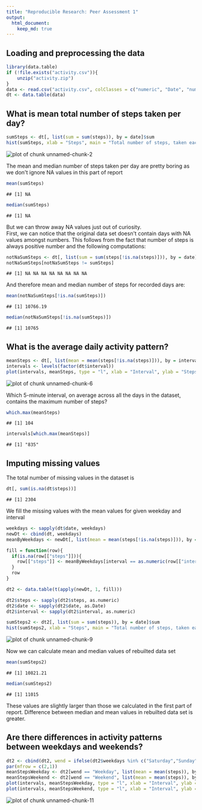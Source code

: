 ```yaml
---
title: "Reproducible Research: Peer Assessment 1"
output: 
  html_document:
    keep_md: true
---
```


  
## Loading and preprocessing the data

```r
library(data.table)
if (!file.exists("activity.csv")){
    unzip("activity.zip")
}
data <- read.csv("activity.csv", colClasses = c("numeric", "Date", "numeric"))
dt <- data.table(data)
```


## What is mean total number of steps taken per day?


```r
sumSteps <- dt[, list(sum = sum(steps)), by = date]$sum
hist(sumSteps, xlab = "Steps", main = "Total number of steps, taken each day", col = "green")
```

![plot of chunk unnamed-chunk-2](figure/unnamed-chunk-2-1.png) 

The mean and median number of steps taken per day are pretty boring as we don't ignore NA values in this part of report


```r
mean(sumSteps)
```

```
## [1] NA
```

```r
median(sumSteps)
```

```
## [1] NA
```

But we can throw away NA values just out of curiosity.  
First, we can notice that the original data set doesn't contain days with NA values amongst numbers. This follows from the fact that number of steps is always positive number and the following computations: 


```r
notNaSumSteps <- dt[, list(sum = sum(steps[!is.na(steps)])), by = date]$sum
notNaSumSteps[notNaSumSteps != sumSteps]
```

```
## [1] NA NA NA NA NA NA NA NA
```

And therefore mean and median number of steps for recorded days are: 


```r
mean(notNaSumSteps[!is.na(sumSteps)])
```

```
## [1] 10766.19
```

```r
median(notNaSumSteps[!is.na(sumSteps)])
```

```
## [1] 10765
```



## What is the average daily activity pattern?


```r
meanSteps <- dt[, list(mean = mean(steps[!is.na(steps)])), by = interval]$mean
intervals <- levels(factor(dt$interval))
plot(intervals, meanSteps, type = "l", xlab = "Interval", ylab = "Steps", main = "Average daily activity")
```

![plot of chunk unnamed-chunk-6](figure/unnamed-chunk-6-1.png) 

Which 5-minute interval, on average across all the days in the dataset, contains the maximum number of steps?


```r
which.max(meanSteps)
```

```
## [1] 104
```

```r
intervals[which.max(meanSteps)]
```

```
## [1] "835"
```

## Imputing missing values

The total number of missing values in the dataset is
  

```r
dt[, sum(is.na(dt$steps))]
```

```
## [1] 2304
```

We fill the missing values with the mean values for given weekday and interval


```r
weekdays <- sapply(dt$date, weekdays)
newDt <- cbind(dt, weekdays)
meanByWeekdays <- newDt[, list(mean = mean(steps[!is.na(steps)])), by = c("interval", "weekdays")]

fill = function(row){
  if(is.na(row[["steps"]])){
    row[["steps"]] <- meanByWeekdays[interval == as.numeric(row[["interval"]]) & weekdays == row[["weekdays"]]]$mean
  }
  row
}

dt2 <- data.table(t(apply(newDt, 1, fill)))

dt2$steps <- sapply(dt2$steps, as.numeric)
dt2$date <- sapply(dt2$date, as.Date)
dt2$interval <- sapply(dt2$interval, as.numeric)

sumSteps2 <- dt2[, list(sum = sum(steps)), by = date]$sum
hist(sumSteps2, xlab = "Steps", main = "Total number of steps, taken each day", col = "violet")
```

![plot of chunk unnamed-chunk-9](figure/unnamed-chunk-9-1.png) 

Now we can calculate mean and median values of rebuilted data set


```r
mean(sumSteps2)
```

```
## [1] 10821.21
```

```r
median(sumSteps2)
```

```
## [1] 11015
```

These values are slightly larger than those we calculated in the first part of report. Difference between median and mean values in rebuilted data set is greater. 

## Are there differences in activity patterns between weekdays and weekends?


```r
dt2 <- cbind(dt2, wend = ifelse(dt2$weekdays %in% c("Saturday","Sunday"), "Weekend", "Weekday"))
par(mfrow = c(2,1))
meanStepsWeekday <- dt2[wend == "Weekday", list(mean = mean(steps)), by = interval]$mean
meanStepsWeekend <- dt2[wend == "Weekend", list(mean = mean(steps)), by = interval]$mean
plot(intervals, meanStepsWeekday, type = "l", xlab = "Interval", ylab = "Steps", main = "Average weekday daily activity")
plot(intervals, meanStepsWeekend, type = "l", xlab = "Interval", ylab = "Steps", main = "Average weekend daily activity")
```

![plot of chunk unnamed-chunk-11](figure/unnamed-chunk-11-1.png) 
